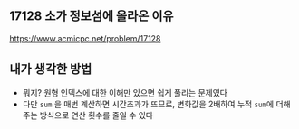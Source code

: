 ## 17128 소가 정보섬에 올라온 이유

<https://www.acmicpc.net/problem/17128>

## 내가 생각한 방법

<!-- ![이미지](./img.png) -->

- 뭐지? 원형 인덱스에 대한 이해만 있으면 쉽게 풀리는 문제였다
- 다만 `sum` 을 매번 계산하면 시간초과가 뜨므로, 변화값을 2배하여 누적 `sum`에 더해주는 방식으로 연산 횟수를 줄일 수 있다
